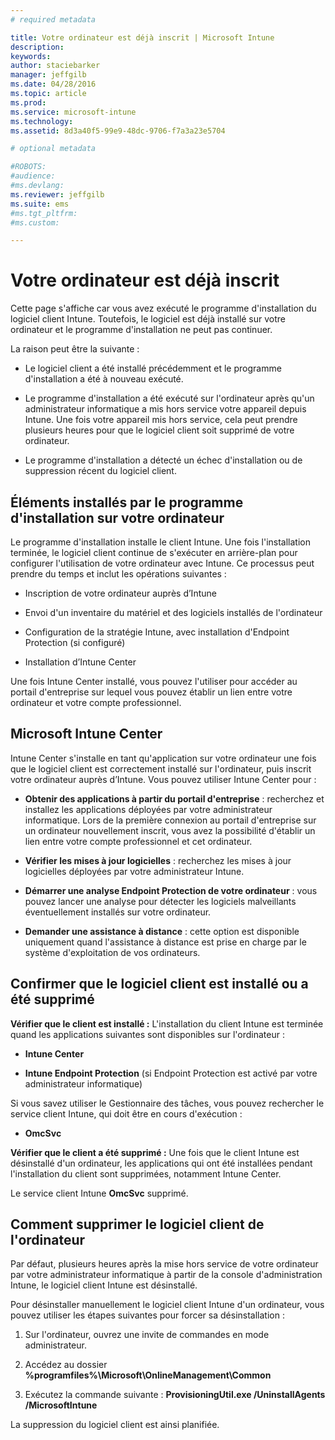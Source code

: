 ```yaml
---
# required metadata

title: Votre ordinateur est déjà inscrit | Microsoft Intune
description:
keywords:
author: staciebarker
manager: jeffgilb
ms.date: 04/28/2016
ms.topic: article
ms.prod:
ms.service: microsoft-intune
ms.technology:
ms.assetid: 8d3a40f5-99e9-48dc-9706-f7a3a23e5704

# optional metadata

#ROBOTS:
#audience:
#ms.devlang:
ms.reviewer: jeffgilb
ms.suite: ems
#ms.tgt_pltfrm:
#ms.custom:

---
```



# Votre ordinateur est déjà inscrit
Cette page s'affiche car vous avez exécuté le programme d'installation du logiciel client Intune. Toutefois, le logiciel est déjà installé sur votre ordinateur et le programme d'installation ne peut pas continuer.

La raison peut être la suivante :

-   Le logiciel client a été installé précédemment et le programme d'installation a été à nouveau exécuté.

-   Le programme d'installation a été exécuté sur l'ordinateur après qu'un administrateur informatique a mis hors service votre appareil depuis Intune. Une fois votre appareil mis hors service, cela peut prendre plusieurs heures pour que le logiciel client soit supprimé de votre ordinateur.

-   Le programme d'installation a détecté un échec d'installation ou de suppression récent du logiciel client.

## Éléments installés par le programme d'installation sur votre ordinateur
Le programme d'installation installe le client Intune. Une fois l'installation terminée, le logiciel client continue de s'exécuter en arrière-plan pour configurer l'utilisation de votre ordinateur avec Intune. Ce processus peut prendre du temps et inclut les opérations suivantes :

-   Inscription de votre ordinateur auprès d’Intune

-   Envoi d'un inventaire du matériel et des logiciels installés de l'ordinateur

-   Configuration de la stratégie Intune, avec installation d'Endpoint Protection (si configuré)

-   Installation d’Intune Center

Une fois Intune Center installé, vous pouvez l'utiliser pour accéder au portail d'entreprise sur lequel vous pouvez établir un lien entre votre ordinateur et votre compte professionnel.

## Microsoft Intune Center
Intune Center s'installe en tant qu'application sur votre ordinateur une fois que le logiciel client est correctement installé sur l'ordinateur, puis inscrit votre ordinateur auprès d’Intune. Vous pouvez utiliser Intune Center pour :

-   **Obtenir des applications à partir du portail d'entreprise** : recherchez et installez les applications déployées par votre administrateur informatique. Lors de la première connexion au portail d'entreprise sur un ordinateur nouvellement inscrit, vous avez la possibilité d'établir un lien entre votre compte professionnel et cet ordinateur.

-   **Vérifier les mises à jour logicielles** : recherchez les mises à jour logicielles déployées par votre administrateur Intune.

-   **Démarrer une analyse Endpoint Protection de votre ordinateur** : vous pouvez lancer une analyse pour détecter les logiciels malveillants éventuellement installés sur votre ordinateur.

-   **Demander une assistance à distance** : cette option est disponible uniquement quand l'assistance à distance est prise en charge par le système d'exploitation de vos ordinateurs.

## Confirmer que le logiciel client est installé ou a été supprimé
**Vérifier que le client est installé :**
L'installation du client Intune est terminée quand les applications suivantes sont disponibles sur l'ordinateur :

-   **Intune Center**

-   **Intune Endpoint Protection** (si Endpoint Protection est activé par votre administrateur informatique)

Si vous savez utiliser le Gestionnaire des tâches, vous pouvez rechercher le service client Intune, qui doit être en cours d'exécution :

-   **OmcSvc**

**Vérifier que le client a été supprimé :**
Une fois que le client Intune est désinstallé d'un ordinateur, les applications qui ont été installées pendant l'installation du client sont supprimées, notamment Intune Center.

Le service client Intune **OmcSvc** supprimé.

## Comment supprimer le logiciel client de l'ordinateur
Par défaut, plusieurs heures après la mise hors service de votre ordinateur par votre administrateur informatique à partir de la console d'administration Intune, le logiciel client Intune est désinstallé.

Pour désinstaller manuellement le logiciel client Intune d'un ordinateur, vous pouvez utiliser les étapes suivantes pour forcer sa désinstallation :

1.  Sur l'ordinateur, ouvrez une invite de commandes en mode administrateur.

2.  Accédez au dossier **%programfiles%\Microsoft\OnlineManagement\Common**

3.  Exécutez la commande suivante : **ProvisioningUtil.exe /UninstallAgents /MicrosoftIntune**

La suppression du logiciel client est ainsi planifiée.



<!--HONumber=May16_HO1-->


